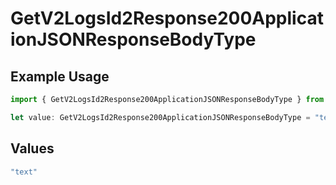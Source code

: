 # GetV2LogsId2Response200ApplicationJSONResponseBodyType

## Example Usage

```typescript
import { GetV2LogsId2Response200ApplicationJSONResponseBodyType } from "orq-poc-typescript-multi-env-version/models/operations";

let value: GetV2LogsId2Response200ApplicationJSONResponseBodyType = "text";
```

## Values

```typescript
"text"
```